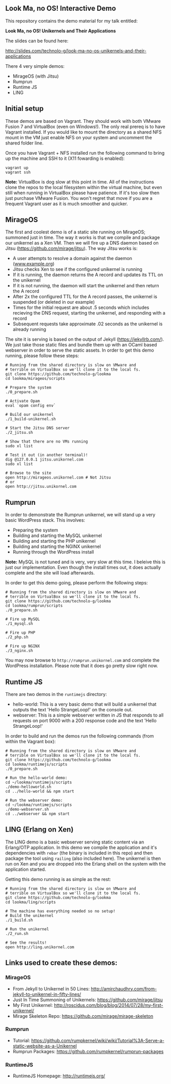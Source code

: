 ## Look Ma, no OS! Interactive Demo
This repository contains the demo material for my talk entitled:

**Look Ma, no OS! Unikernels and Their Applications**

The slides can be found here:

http://slides.com/technolo-g/look-ma-no-os-unikernels-and-their-applications

There 4 very simple demos:
- MirageOS (with Jitsu)
- Rumprun
- Runtime JS
- LING

## Initial setup
These demos are based on Vagrant. They should work with both VMware
Fusion 7 and VirtualBox (even on Windows!). The only real prereq is to
have Vagrant installed. If you would like to mount the directory as a
shared NFS mount in the VM just enable NFS on your system and uncomment
the shared folder line.

Once you have Vagrant + NFS installed run the following command to bring
up the machine and SSH to it (X11 fowarding is enabled):
```
vagrant up
vagrant ssh
```

**Note:** VirtualBox is dog slow at this point in time. All of the
instructions clone the repos to the local filesystem within the virtual
machine, but even still when running in VirtualBox please have patience.
If it's too slow then just purchase VMware Fusion. You won't regret that
move if you are a frequent Vagrant user as it is much smoother and
quicker.

## MirageOS
The first and coolest demo is of a static site running on MirageOS; summoned just in time.
The way it works is that we compile and package our unikernel as a Xen VM. Then we will
fire up a DNS daemon based on Jitsu (https://github.com/mirage/jitsu). The way Jitsu works is:
- A user attempts to resolve a domain against the daemon (www.example.org)
- Jitsu checks Xen to see if the configured unikernel is running
- If it is running, the daemon returns the A record and updates its TTL on the unikernel
- If it is not running, the daemon will start the unikernel and then return the A record
- After 2x the configured TTL for the A record passes, the unikernel is suspended (or deleted in our example)
- Times for the initial request are about .5 seconds which includes recieving the DNS request, starting the unikernel, and responding with a record
- Subsequent requests take approximate .02 seconds as the unikernel is already running

The site it is serving is based on the output of Jekyll (https://jekyllrb.com/). We just take those static files
and bundle them up with an OCaml based webserver in order to serve the static assets. In order to get this demo running,
please follow these steps:

```
# Running from the shared directory is slow on VMware and
# terrible on VirtualBox so we'll clone it to the local fs.
git clone https://github.com/technolo-g/lookma
cd lookma/mirageos/scripts

# Prepare the system
./0_prepare.sh

# Activate Opam
eval `opam config env`

# Build our unikernel
./1_build-unikernel.sh

# Start the Jitsu DNS server
./2_jitsu.sh

# Show that there are no VMs running
sudo xl list

# Test it out (in another terminal)!
dig @127.0.0.1 jitsu.unikornel.com 
sudo xl list

# Browse to the site
open http://mirageos.unikornel.com # Not Jitsu
# or
open http://jitsu.unikornel.com
```


## Rumprun
In order to demonstrate the Rumprun unikernel, we will stand up a very basic WordPress stack. This involves:
- Preparing the system
- Building and starting the MySQL unikernel
- Building and starting the PHP unikernel
- Building and starting the NGINX unikernel
- Running through the WordPress install

**Note:** MySQL is not tuned and is very, very slow at this
time. I beleive this is just our implementation. Even though the install
times out, it does actually complete and the site will load afterwards.

In order to get this demo going, please perform the following steps:
```
# Running from the shared directory is slow on VMware and
# terrible on VirtualBox so we'll clone it to the local fs.
git clone https://github.com/technolo-g/lookma
cd lookma/rumprun/scripts
./0_prepare.sh

# Fire up MySQL
./1_mysql.sh

# Fire up PHP
./2_php.sh

# Fire up NGINX
./3_nginx.sh
```

You may now browse to `http://rumprun.unikornel.com` and complete the WordPress installation. Please note that it does go pretty slow right now.

## Runtime JS
There are two demos in the `runtimejs` directory:
- hello-world: This is a very basic demo that will build a unikernel that outputs the text 'Hello StrangeLoop!' on the console out.
- webserver: This is a simple webserver written in JS that responds to all requests on port 9000 with a 200 response code and the text 'Hello StrangeLoop!'

In order to build and run the demos run the following commands (from within the Vagrant box):
```
# Running from the shared directory is slow on VMware and
# terrible on VirtualBox so we'll clone it to the local fs.
git clone https://github.com/technolo-g/lookma
cd lookma/runtimejs/scripts
./0_prepare.sh

# Run the hello-world demo:
cd ~/lookma/runtimejs/scripts
./demo-helloworld.sh
cd ../hello-world && npm start

# Run the webserver demo:
cd ~/lookma/runtimejs/scripts
./demo-webserver.sh
cd ../webserver && npm start
```

## LING (Erlang on Xen)

The LING demo is a basic webserver serving static content via an
Erlang/OTP application. In this demo we compile the application and
it's dependencies with `rebar` (the binary is included in this repo) and
then package the tool using `railing` (also included here). The
unikernel is then run on Xen and you are dropped into the Erlang shell
on the system with the application started.

Getting this demo running is as simple as the rest:
```
# Running from the shared directory is slow on VMware and
# terrible on VirtualBox so we'll clone it to the local fs.
git clone https://github.com/technolo-g/lookma
cd lookma/ling/scripts

# The machine has everything needed so no setup!
# Build the unikernel
./1_build.sh

# Run the unikernel
./2_run.sh

# See the results!
open http://ling.unikornel.com
```

## Links used to create these demos:
### MirageOS
- From Jekyll to Unikernel in 50 Lines: http://amirchaudhry.com/from-jekyll-to-unikernel-in-fifty-lines/
- Just In Time Summoning of Unikernels: https://github.com/mirage/jitsu
- My First Unikernel: http://roscidus.com/blog/blog/2014/07/28/my-first-unikernel/
- Mirage Skeleton Repo: https://github.com/mirage/mirage-skeleton

### Rumprun
- Tutorial: https://github.com/rumpkernel/wiki/wiki/Tutorial%3A-Serve-a-static-website-as-a-Unikernel
- Rumprun Packages: https://github.com/rumpkernel/rumprun-packages

### RuntimeJS
- RuntimeJS Homepage: http://runtimejs.org/

